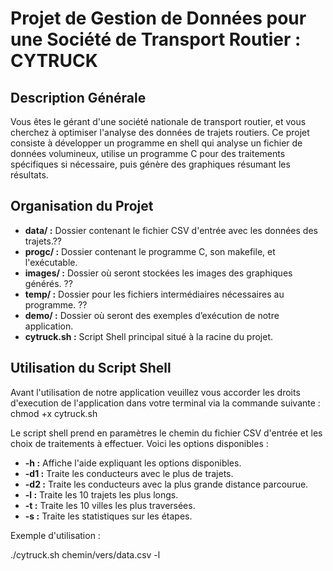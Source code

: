 # Projet de Gestion de Données pour une Société de Transport Routier : CYTRUCK

## Description Générale

Vous êtes le gérant d'une société nationale de transport routier, et vous cherchez à optimiser l'analyse des données de trajets routiers. Ce projet consiste à développer un programme en shell qui analyse un fichier de données volumineux, utilise un programme C pour des traitements spécifiques si nécessaire, puis génère des graphiques résumant les résultats.

## Organisation du Projet

- **data/ :** Dossier contenant le fichier CSV d'entrée avec les données des trajets.??
- **progc/ :** Dossier contenant le programme C, son makefile, et l'exécutable.
- **images/ :** Dossier où seront stockées les images des graphiques générés. ??
- **temp/ :** Dossier pour les fichiers intermédiaires nécessaires au programme. ??
- **demo/ :** Dossier où seront des exemples d’exécution de notre application.
- **cytruck.sh :** Script Shell principal situé à la racine du projet.

## Utilisation du Script Shell

Avant l'utilisation de notre application veuillez vous accorder les droits d'execution de l'application dans votre terminal via la commande suivante :
chmod +x cytruck.sh

Le script shell prend en paramètres le chemin du fichier CSV d'entrée et les choix de traitements à effectuer. Voici les options disponibles :

- **-h :** Affiche l'aide expliquant les options disponibles.
- **-d1 :** Traite les conducteurs avec le plus de trajets.
- **-d2 :** Traite les conducteurs avec la plus grande distance parcourue.
- **-l :** Traite les 10 trajets les plus longs.
- **-t :** Traite les 10 villes les plus traversées.
- **-s :** Traite les statistiques sur les étapes.

Exemple d'utilisation :

./cytruck.sh chemin/vers/data.csv -l
